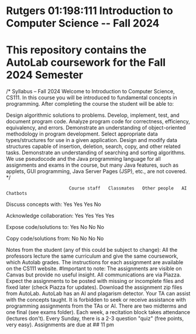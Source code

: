 # Rutgers 01:198:111 Introduction to Computer Science -- Fall 2024
# This repository contains the AutoLab coursework for the Fall 2024 Semester

/*
Syllabus – Fall 2024
Welcome to Introduction to Computer Science, CS111. In this course you will be introduced to fundamental concepts in programming. After completing the course the student will be able to:

Design algorithmic solutions to problems.
Develop, implement, test, and document program code.
Analyze program code for correctness, efficiency, equivalency, and errors.
Demonstrate an understanding of object-oriented methodology in program development.
Select appropriate data types/structures for use in a given application.
Design and modify data structures capable of insertion, deletion, search, copy, and other related tasks.
Demonstrate an understanding of searching and sorting algorithms.
We use pseudocode and the Java programming language for all assignments and exams in the course, but many Java features, such as applets, GUI programming, Java Server Pages (JSP), etc., are not covered.
*/

	                        Course staff   Classmates   Other people   AI Chatbots  
Discuss concepts with:        Yes	          Yes	          Yes	            No

Acknowledge collaboration:    Yes	          Yes	          Yes	            Yes

Expose code/solutions to:     Yes	          No	          No	            No

Copy code/solutions from:      No	          No	          No	            No


Notes from the student (any of this could be subject to change):
All the professors lecture the same curriculum and give the same coursework, which Autolab grades. The instructions for each assignment are available on the CS111 website. 
#Important to note: 
The assignments are visible on Canvas but provide no useful insight.
All communications are via Piazza.
Expect the assignments to be posted with missing or incomplete files and fixed later (check Piazza for updates).
Download the assignment zip files from AutoLab.
AutoLab has an AI and plagarism detector.
Your TA can assist with the concepts taught.
It is forbidden to seek or receive assistance with programming assignments from the TAs or AI.
There are two midterms and one final (see exams folder).
Each week, a recitation block takes attendance (lectures don't).
Every Sunday, there is a 2-3 question "quiz" (free points, very easy).
Assignments are due at ## 11 pm
